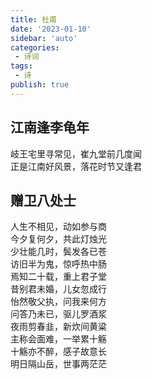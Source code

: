 ```yaml
---
title: 杜甫
date: '2023-01-10'
sidebar: 'auto'
categories:
 - 诗词
tags:
 - 诗
publish: true
---
```

## 江南逢李龟年
岐王宅里寻常见，崔九堂前几度闻  
正是江南好风景，落花时节又逢君

## 赠卫八处士
人生不相见，动如参与商  
今夕复何夕，共此灯烛光  
少壮能几时，鬓发各已苍  
访旧半为鬼，惊呼热中肠  
焉知二十载，重上君子堂  
昔别君未婚，儿女忽成行  
怡然敬父执，问我来何方  
问答乃未已，驱儿罗酒浆  
夜雨剪春韭，新炊间黄粱  
主称会面难，一举累十觞  
十觞亦不醉，感子故意长  
明日隔山岳，世事两茫茫